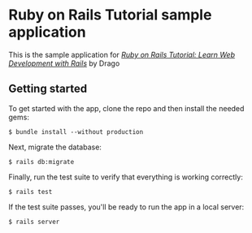 # Ruby on Rails Tutorial sample application

This is the sample application for
[*Ruby on Rails Tutorial:
Learn Web Development with Rails*](https://www.railstutorial.org/)
by Drago


## Getting started

To get started with the app, clone the repo and then install the needed gems:

```
$ bundle install --without production
```

Next, migrate the database:

```
$ rails db:migrate
```

Finally, run the test suite to verify that everything is working correctly:

```
$ rails test
```

If the test suite passes, you'll be ready to run the app in a local server:

```
$ rails server
```
